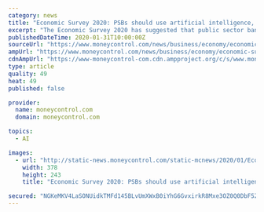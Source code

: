 ```yaml
---
category: news
title: "Economic Survey 2020: PSBs should use artificial intelligence, big data to prevent NPAs"
excerpt: "The Economic Survey 2020 has suggested that public sector banks (PSBs) can use a GTSN (goods and services tax network) type of network using big data and artificial intelligence for loan disbursements. This system has been advised as a mechanism to prevent defaults by large borrowers. Non-performing assets have been a cause of concern in the ..."
publishedDateTime: 2020-01-31T10:00:00Z
sourceUrl: "https://www.moneycontrol.com/news/business/economy/economic-survey-2020-psbs-should-use-artificial-intelligence-big-data-to-prevent-npas-4887361.html"
ampUrl: "https://www.moneycontrol.com/news/business/economy/economic-survey-2020-psbs-should-use-artificial-intelligence-big-data-to-prevent-npas-4887361.html/amp"
cdnAmpUrl: "https://www-moneycontrol-com.cdn.ampproject.org/c/s/www.moneycontrol.com/news/business/economy/economic-survey-2020-psbs-should-use-artificial-intelligence-big-data-to-prevent-npas-4887361.html/amp"
type: article
quality: 49
heat: 49
published: false

provider:
  name: moneycontrol.com
  domain: moneycontrol.com

topics:
  - AI

images:
  - url: "http://static-news.moneycontrol.com/static-mcnews/2020/01/Eco-Survey-chart-378x243.png"
    width: 378
    height: 243
    title: "Economic Survey 2020: PSBs should use artificial intelligence, big data to prevent NPAs"

secured: "NGKeMKV4LaSONUidkTMFd145BLvUmXWxB0iYhG6GvxirkR8Mxe3OZ0Q0DbF5Z4HoVdDslwYC7k+QbqSTm+oLy5ChcWG5nEkjzTRHcfsBNIifKe4YeeG+1KphhfWXCPxDp/B/pDcgCC2AUudSOEnsf4ciSu8zVPPsAR4qDEXL5H9/Lbp0qd3dNiu1cDePl0NSRCf0JRf3XWjuE0n4WOczeeVMehNBNcNMNQzj79aCE7chjnU3b84E/v00XGYC9OMOaGX3TkbMcm9uOWmbGQzuwrK+WLKk/e4h4qHA40xe7eFKapqZaBrGzJa6KEFl7kMV;6YWFR/UP0taRIRwAWAbdOQ=="
---
```


